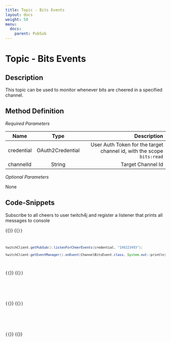```yaml
---
title: Topic - Bits Events
layout: docs
weight: 50
menu: 
  docs:
    parent: PubSub
---
```


# Topic - Bits Events

## Description

This topic can be used to monitor whenever bits are cheered in a specified channel.

## Method Definition

*Required Parameters*

| Name          | Type      | Description  |
| ------------- |:---------:| -----------------:|
| credential | OAuth2Credential | User Auth Token for the target channel id, with the scope `bits:read` |
| channelId | String | Target Channel Id |

*Optional Parameters*

None

## Code-Snippets

Subscribe to all cheers to user twitch4j and register a listener that prints all messages to console

{{<codeblocks>}}
{{<code Java>}}
```java
twitchClient.getPubSub().listenForCheerEvents(credential, "149223493");

twitchClient.getEventManager().onEvent(ChannelBitsEvent.class, System.out::println);
```
{{</code>}}
{{<code Groovy>}}
```groovy

```
{{</code>}}
{{<code Kotlin>}}
```kotlin

```
{{</code>}}
{{</codeblocks>}}
